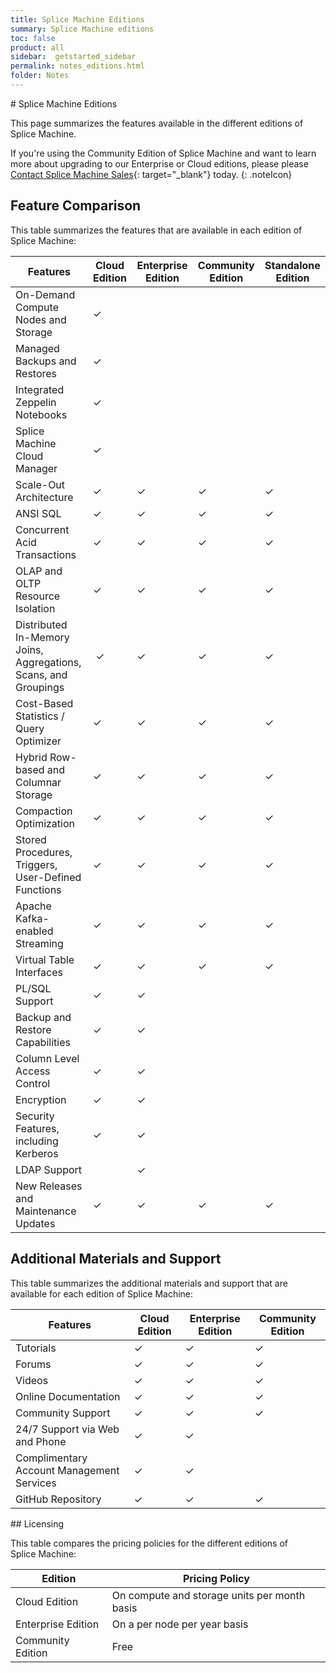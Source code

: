 ```yaml
---
title: Splice Machine Editions
summary: Splice Machine editions
toc: false
product: all
sidebar:  getstarted_sidebar
permalink: notes_editions.html
folder: Notes
---
```

<section>
<div class="TopicContent" data-swiftype-index="true" markdown="1">
# Splice Machine Editions

This page summarizes the features available in the different editions of
Splice Machine.

If you're using the Community Edition of Splice Machine and want to
learn more about upgrading to our Enterprise or Cloud editions, please
please [Contact Splice Machine Sales][1]{: target="_blank"} today.
{: .noteIcon}

## Feature Comparison

This table summarizes the features that are available in each edition of
Splice Machine:

<table class="featureList">
    <col />
    <col />
    <col />
    <col />
    <col />
    <thead>
        <tr>
            <th>Features</th>
            <th>Cloud Edition</th>
            <th>Enterprise Edition</th>
            <th>Community Edition</th>
            <th>Standalone Edition</th>
        </tr>
    </thead>
    <tbody>
        <tr>
            <td class="featureName">On-Demand Compute Nodes and Storage</td>
            <td class="checkmark">✓</td>
            <td> </td>
            <td> </td>
            <td> </td>
        </tr>
        <tr>
            <td class="featureName">Managed Backups and Restores</td>
            <td class="checkmark">✓</td>
            <td> </td>
            <td> </td>
            <td> </td>
        </tr>
        <tr>
            <td class="featureName">Integrated Zeppelin Notebooks</td>
            <td class="checkmark">✓</td>
            <td> </td>
            <td> </td>
            <td> </td>
        </tr>
        <tr>
            <td class="featureName">Splice Machine Cloud Manager</td>
            <td class="checkmark">✓</td>
            <td> </td>
            <td> </td>
            <td> </td>
        </tr>
        <tr>
            <td class="featureName">Scale-Out Architecture</td>
            <td class="checkmark">✓</td>
            <td class="checkmark">✓</td>
            <td class="checkmark">✓</td>
            <td class="checkmark">✓</td>
        </tr>
        <tr>
            <td class="featureName">ANSI SQL</td>
            <td class="checkmark">✓</td>
            <td class="checkmark">✓</td>
            <td class="checkmark">✓</td>
            <td class="checkmark">✓</td>
        </tr>
        <tr>
            <td class="featureName">Concurrent Acid Transactions</td>
            <td class="checkmark">✓</td>
            <td class="checkmark">✓</td>
            <td class="checkmark">✓</td>
            <td class="checkmark">✓</td>
        </tr>
        <tr>
            <td class="featureName">OLAP and OLTP Resource Isolation</td>
            <td class="checkmark">✓</td>
            <td class="checkmark">✓</td>
            <td class="checkmark">✓</td>
            <td class="checkmark">✓</td>
        </tr>
        <tr>
            <td class="featureName">Distributed In-Memory Joins, Aggregations, Scans, and Groupings</td>
            <td class="checkmark"> ✓</td>
            <td class="checkmark">✓</td>
            <td class="checkmark">✓</td>
            <td class="checkmark">✓</td>
        </tr>
        <tr>
            <td class="featureName">Cost-Based Statistics / Query Optimizer</td>
            <td class="checkmark">✓</td>
            <td class="checkmark">✓</td>
            <td class="checkmark">✓</td>
            <td class="checkmark">✓</td>
        </tr>
        <tr>
            <td class="featureName">Hybrid Row-based and Columnar Storage</td>
            <td class="checkmark">✓</td>
            <td class="checkmark">✓</td>
            <td class="checkmark">✓</td>
            <td class="checkmark">✓</td>
        </tr>
        <tr>
            <td class="featureName">Compaction Optimization</td>
            <td class="checkmark">✓</td>
            <td class="checkmark">✓</td>
            <td class="checkmark">✓</td>
            <td class="checkmark">✓</td>
        </tr>
        <tr>
            <td class="featureName">Stored Procedures, Triggers, User-Defined Functions</td>
            <td class="checkmark">✓</td>
            <td class="checkmark">✓</td>
            <td class="checkmark">✓</td>
            <td class="checkmark">✓</td>
        </tr>
        <tr>
            <td class="featureName">Apache Kafka-enabled Streaming</td>
            <td class="checkmark">✓</td>
            <td class="checkmark">✓</td>
            <td class="checkmark">✓</td>
            <td class="checkmark">✓</td>
        </tr>
        <tr>
            <td class="featureName">Virtual Table Interfaces</td>
            <td class="checkmark">✓</td>
            <td class="checkmark">✓</td>
            <td class="checkmark">✓</td>
            <td class="checkmark">✓</td>
        </tr>
        <tr>
            <td class="featureName">PL/SQL Support</td>
            <td class="checkmark">✓</td>
            <td class="checkmark">✓</td>
            <td> </td>
            <td> </td>
        </tr>
        <tr>
            <td class="featureName">Backup and Restore Capabilities</td>
            <td class="checkmark">✓</td>
            <td class="checkmark">✓</td>
            <td> </td>
            <td> </td>
        </tr>
        <tr>
            <td class="featureName">Column Level Access Control</td>
            <td class="checkmark">✓</td>
            <td class="checkmark">✓</td>
            <td> </td>
            <td> </td>
        </tr>
        <tr>
            <td class="featureName">Encryption</td>
            <td class="checkmark">✓</td>
            <td class="checkmark">✓</td>
            <td> </td>
            <td> </td>
        </tr>
        <tr>
            <td class="featureName">Security Features, including Kerberos</td>
            <td class="checkmark">✓</td>
            <td class="checkmark">✓</td>
            <td> </td>
            <td> </td>
        </tr>
        <tr>
            <td class="featureName">LDAP Support</td>
            <td> </td>
            <td class="checkmark">✓</td>
            <td> </td>
            <td> </td>
        </tr>
        <tr>
            <td class="featureName">New Releases and Maintenance Updates</td>
            <td class="checkmark">✓</td>
            <td class="checkmark">✓</td>
            <td class="checkmark">✓</td>
            <td class="checkmark">✓</td>
        </tr>
    </tbody>
</table>

## Additional Materials and Support

This table summarizes the additional materials and support that are
available for each edition of Splice Machine:

<table class="featureList">
    <col />
    <col />
    <col />
    <col />
    <thead>
        <tr>
            <th>Features</th>
            <th>Cloud Edition</th>
            <th>Enterprise Edition</th>
            <th>Community Edition</th>
        </tr>
    </thead>
    <tbody>
        <tr>
            <td class="featureName">Tutorials</td>
            <td class="checkmark">✓</td>
            <td class="checkmark">✓</td>
            <td class="checkmark">✓</td>
        </tr>
        <tr>
            <td class="featureName">Forums</td>
            <td class="checkmark">✓</td>
            <td class="checkmark">✓</td>
            <td class="checkmark">✓</td>
        </tr>
        <tr>
            <td class="featureName">Videos</td>
            <td class="checkmark">✓</td>
            <td class="checkmark">✓</td>
            <td class="checkmark">✓</td>
        </tr>
        <tr>
            <td class="featureName">Online Documentation</td>
            <td class="checkmark">✓</td>
            <td class="checkmark">✓</td>
            <td class="checkmark">✓</td>
        </tr>
        <tr>
            <td class="featureName">Community Support</td>
            <td class="checkmark">✓</td>
            <td class="checkmark">✓</td>
            <td class="checkmark">✓</td>
        </tr>
        <tr>
            <td class="featureName">24/7 Support via Web and Phone</td>
            <td class="checkmark">✓</td>
            <td class="checkmark">✓</td>
            <td> </td>
        </tr>
        <tr>
            <td class="featureName">Complimentary Account Management Services</td>
            <td class="checkmark">✓</td>
            <td class="checkmark">✓</td>
            <td> </td>
        </tr>
        <tr>
            <td class="featureName">GitHub Repository</td>
            <td class="checkmark">✓</td>
            <td class="checkmark">✓</td>
            <td class="checkmark">✓</td>
        </tr>
    </tbody>
</table>
## Licensing

This table compares the pricing policies for the different editions of
Splice Machine:

<table class="featureList">
    <col />
    <col />
    <col />
    <col />
    <thead>
        <tr>
            <th>Edition</th>
            <th>Pricing Policy</th>
        </tr>
    </thead>
    <tbody>
        <tr>
            <td class="featureName">Cloud Edition</td>
            <td class="leftAlign">On compute and storage units per month basis</td>
        </tr>
        <tr>
            <td class="featureName">Enterprise Edition</td>
            <td class="leftAlign">On a per node per year basis</td>
        </tr>
        <tr>
            <td class="featureName">Community Edition</td>
            <td class="leftAlign">Free</td>
        </tr>
    </tbody>
</table>
</div>
</section>



[1]: https://www.splicemachine.com/company/contact-us/
